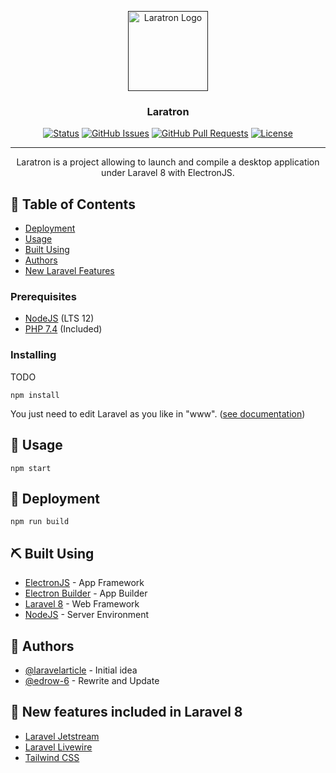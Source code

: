 <p align="center">
  <a href="" rel="noopener">
 <img width=128px height=128px src="https://i.ibb.co/P5kV9PC/laratron.png" alt="Laratron Logo"></a>
</p>

<h3 align="center">Laratron</h3>

<div align="center">

  [![Status](https://img.shields.io/badge/status-active-success.svg)]() 
  [![GitHub Issues](https://img.shields.io/github/issues/edrow-6/Laratron.svg)](https://github.com/edrow-6/Laratron/issues)
  [![GitHub Pull Requests](https://img.shields.io/github/issues-pr/edrow-6/Laratron.svg)](https://github.com/edrow-6/Laratron/pulls)
  [![License](https://img.shields.io/badge/license-MIT-blue.svg)](/LICENSE)

</div>

---

<p align="center"> Laratron is a project allowing to launch and compile a desktop application under Laravel 8 with ElectronJS.
    <br> 
</p>

## 📝 Table of Contents
- [Deployment](#deployment)
- [Usage](#usage)
- [Built Using](#built_using)
- [Authors](#authors)
- [New Laravel Features](#laravel_features)

### Prerequisites
- [NodeJS](https://nodejs.org/en/download/) (LTS 12)
- [PHP 7.4](https://nodejs.org/en/download/) (Included)

### Installing
TODO

```
npm install
```
You just need to edit Laravel as you like in "www". ([see documentation](https://laravel.com/docs/8.x/configuration))

## 🧤 Usage <a name="usage"></a>
```
npm start
```

## 🌊 Deployment <a name="deployment"></a>
```
npm run build
```

## ⛏️ Built Using <a name="built_using"></a>
- [ElectronJS](https://www.electronjs.org/) - App Framework
- [Electron Builder](https://expressjs.com/) - App Builder
- [Laravel 8](https://laravel.com/) - Web Framework
- [NodeJS](https://nodejs.org/en/) - Server Environment

## 👥 Authors <a name="authors"></a>
- [@laravelarticle](https://github.com/laravelarticle/laravel-electron) - Initial idea
- [@edrow-6](https://github.com/edrow-6) - Rewrite and Update

## 👑 New features included in Laravel 8 <a name="laravel_features"></a>
- [Laravel Jetstream](https://jetstream.laravel.com)
- [Laravel Livewire](https://laravel-livewire.com/)
- [Tailwind CSS](https://tailwindcss.com/)